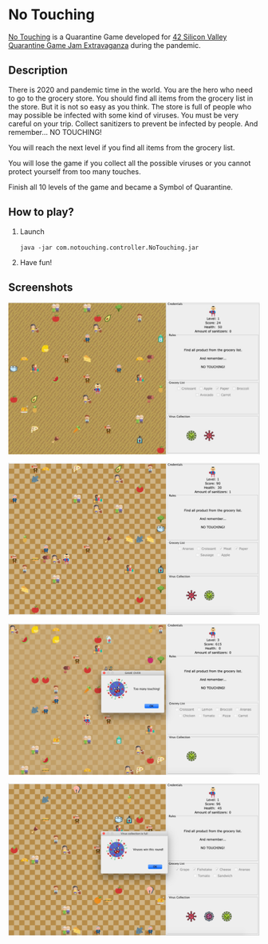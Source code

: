 # No Touching

[No Touching](https://kdenisov.itch.io/no-touching) is a Quarantine Game developed for [42 Silicon Valley Quarantine Game Jam Extravaganza](https://itch.io/jam/42svgamejam) during the pandemic.

## Description

There is 2020 and pandemic time in the world. You are the hero who need to go to the grocery store. You should find all items from the grocery list in the store. But it is not so easy as you think. The store is full of people who may possible be infected with some kind of viruses. You must be very careful on your trip. Collect sanitizers to prevent be infected by people. And remember… NO TOUCHING!

You will reach the next level if you find all items from the grocery list. 

You will lose the game if you collect all the possible viruses or you cannot protect yourself from too many touches.

Finish all 10 levels of the game and became a Symbol of Quarantine.

## How to play?

1. Launch
     
     `java -jar com.notouching.controller.NoTouching.jar`
     
2. Have fun!

## Screenshots

![image](/screenshots/1.jpg)

![alt text](/screenshots/2.jpeg)

![alt text](/screenshots/4.jpeg)

![alt text](/screenshots/3.jpeg)

